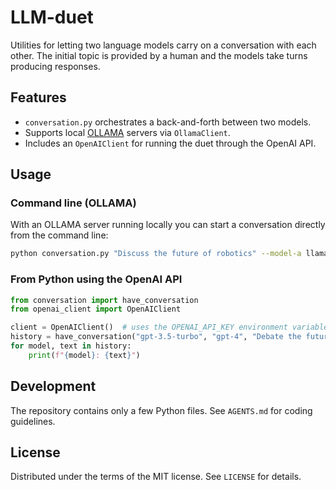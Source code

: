 # LLM-duet

Utilities for letting two language models carry on a conversation with each
other. The initial topic is provided by a human and the models take turns
producing responses.

## Features

- `conversation.py` orchestrates a back-and-forth between two models.
- Supports local [OLLAMA](https://ollama.ai) servers via `OllamaClient`.
- Includes an `OpenAIClient` for running the duet through the OpenAI API.

## Usage

### Command line (OLLAMA)

With an OLLAMA server running locally you can start a conversation directly
from the command line:

```bash
python conversation.py "Discuss the future of robotics" --model-a llama2 --model-b mistral --turns 4
```

### From Python using the OpenAI API

```python
from conversation import have_conversation
from openai_client import OpenAIClient

client = OpenAIClient()  # uses the OPENAI_API_KEY environment variable
history = have_conversation("gpt-3.5-turbo", "gpt-4", "Debate the future of AI", client=client)
for model, text in history:
    print(f"{model}: {text}")
```

## Development

The repository contains only a few Python files. See `AGENTS.md` for coding
guidelines.

## License

Distributed under the terms of the MIT license. See `LICENSE` for details.
